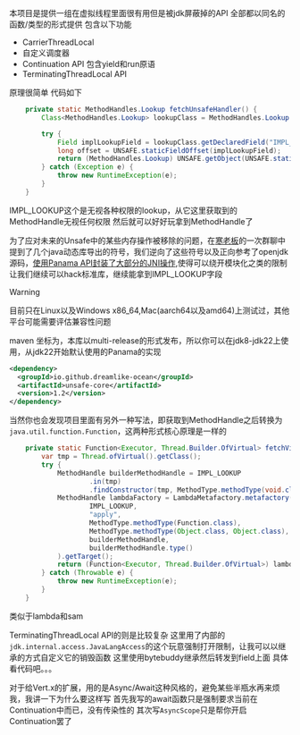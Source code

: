 本项目是提供一组在虚拟线程里面很有用但是被jdk屏蔽掉的API
全部都以同名的函数/类型的形式提供
包含以下功能
- CarrierThreadLocal
- 自定义调度器
- Continuation API 包含yield和run原语
- TerminatingThreadLocal API

原理很简单
代码如下
```java
    private static MethodHandles.Lookup fetchUnsafeHandler() {
        Class<MethodHandles.Lookup> lookupClass = MethodHandles.Lookup.class;

        try {
            Field implLookupField = lookupClass.getDeclaredField("IMPL_LOOKUP");
            long offset = UNSAFE.staticFieldOffset(implLookupField);
            return (MethodHandles.Lookup) UNSAFE.getObject(UNSAFE.staticFieldBase(implLookupField), offset);
        } catch (Exception e) {
            throw new RuntimeException(e);
        }
    }
```
IMPL_LOOKUP这个是无视各种权限的lookup，从它这里获取到的MethodHandle无视任何权限
然后就可以好好玩拿到MethodHandle了

为了应对未来的Unsafe中的某些内存操作被移除的问题，在[寒老板](https://github.com/IceSoulHanxi)的一次群聊中提到了几个java动态库导出的符号，我们逆向了这些符号以及正向参考了openjdk源码，[使用Panama API封装了大部分的JNI操作](https://github.com/dreamlike-ocean/backend_qingyou/blob/main/dreamlike%E7%9A%84%E7%A7%81%E8%B4%A7/afterUnsafe.md),使得可以绕开模块化之类的限制让我们继续可以hack标准库，继续能拿到IMPL_LOOKUP字段

> [!WARNING]
> 目前只在Linux以及Windows x86_64,Mac(aarch64以及amd64)上测试过，其他平台可能需要评估兼容性问题


maven 坐标为，本库以multi-release的形式发布，所以你可以在jdk8-jdk22上使用，从jdk22开始默认使用的Panama的实现
```xml
<dependency>
  <groupId>io.github.dreamlike-ocean</groupId>
  <artifactId>unsafe-core</artifactId>
  <version>1.2</version>
</dependency>
```

当然你也会发现项目里面有另外一种写法，即获取到MethodHandle之后转换为`java.util.function.Function`，这两种形式核心原理是一样的
```java
    private static Function<Executor, Thread.Builder.OfVirtual> fetchVirtualThreadBuilder() {
        var tmp = Thread.ofVirtual().getClass();
        try {
            MethodHandle builderMethodHandle = IMPL_LOOKUP
                    .in(tmp)
                    .findConstructor(tmp, MethodType.methodType(void.class, Executor.class));
            MethodHandle lambdaFactory = LambdaMetafactory.metafactory(
                    IMPL_LOOKUP,
                    "apply",
                    MethodType.methodType(Function.class),
                    MethodType.methodType(Object.class, Object.class),
                    builderMethodHandle,
                    builderMethodHandle.type()
            ).getTarget();
            return (Function<Executor, Thread.Builder.OfVirtual>) lambdaFactory.invoke();
        } catch (Throwable e) {
            throw new RuntimeException(e);
        }
    }

```
类似于lambda和sam


TerminatingThreadLocal API的则是比较复杂
这里用了内部的`jdk.internal.access.JavaLangAccess`的这个玩意强制打开限制，让我可以以继承的方式自定义它的销毁函数
这里使用bytebuddy继承然后转发到field上面 具体看代码吧。。。

对于给Vert.x的扩展，用的是Async/Await这种风格的，避免某些半瓶水再来烦我，我讲一下为什么要这样写
首先我写的await函数只是强制要求当前在Continuation中而已，没有传染性的
其次写`AsyncScope`只是帮你开启Continuation罢了

